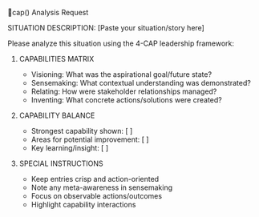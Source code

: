 🧢cap() Analysis Request

SITUATION DESCRIPTION:
[Paste your situation/story here]

Please analyze this situation using the 4-CAP leadership framework:

1. CAPABILITIES MATRIX
   - Visioning: What was the aspirational goal/future state?
   - Sensemaking: What contextual understanding was demonstrated?
   - Relating: How were stakeholder relationships managed?
   - Inventing: What concrete actions/solutions were created?

2. CAPABILITY BALANCE
   - Strongest capability shown: [ ]
   - Areas for potential improvement: [ ]
   - Key learning/insight: [ ]

3. SPECIAL INSTRUCTIONS
   - Keep entries crisp and action-oriented
   - Note any meta-awareness in sensemaking
   - Focus on observable actions/outcomes
   - Highlight capability interactions